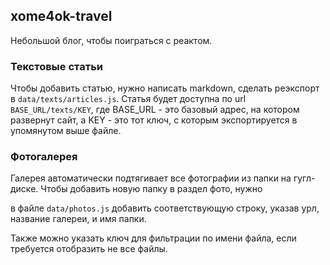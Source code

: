 ## xome4ok-travel

Небольшой блог, чтобы поиграться с реактом.

### Текстовые статьи

Чтобы добавить статью, нужно написать markdown, сделать реэкспорт в `data/texts/articles.js`.
Статья будет доступна по url `BASE_URL/texts/KEY`, где BASE_URL - это базовый адрес, на котором развернут сайт, а KEY - это тот ключ, с которым экспортируется в упомянутом выше файле.

### Фотогалерея

Галерея автоматически подтягивает все фотографии из папки на гугл-диске. Чтобы добавить новую папку в раздел фото, нужно

в файле `data/photos.js` добавить соответствующую строку, указав урл, название галереи, и имя папки.

Также можно указать ключ для фильтрации по имени файла, если требуется отобразить не все файлы.